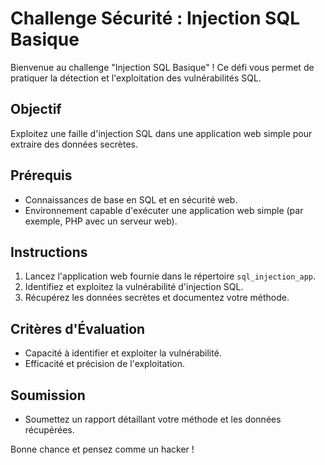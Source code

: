# Challenge Sécurité : Injection SQL Basique

Bienvenue au challenge "Injection SQL Basique" ! Ce défi vous permet de pratiquer la détection et l'exploitation des vulnérabilités SQL.

## Objectif

Exploitez une faille d'injection SQL dans une application web simple pour extraire des données secrètes.

## Prérequis

- Connaissances de base en SQL et en sécurité web.
- Environnement capable d'exécuter une application web simple (par exemple, PHP avec un serveur web).

## Instructions

1. Lancez l'application web fournie dans le répertoire `sql_injection_app`.
2. Identifiez et exploitez la vulnérabilité d'injection SQL.
3. Récupérez les données secrètes et documentez votre méthode.

## Critères d'Évaluation

- Capacité à identifier et exploiter la vulnérabilité.
- Efficacité et précision de l'exploitation.

## Soumission

- Soumettez un rapport détaillant votre méthode et les données récupérées.

Bonne chance et pensez comme un hacker !
